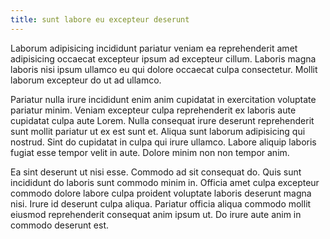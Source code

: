 ```yaml
---
title: sunt labore eu excepteur deserunt
---
```


Laborum adipisicing incididunt pariatur veniam ea reprehenderit amet adipisicing occaecat excepteur ipsum ad excepteur cillum. Laboris magna laboris nisi ipsum ullamco eu qui dolore occaecat culpa consectetur. Mollit laborum excepteur do ut ad ullamco.

Pariatur nulla irure incididunt enim anim cupidatat in exercitation voluptate pariatur minim. Veniam excepteur culpa reprehenderit ex laboris aute cupidatat culpa aute Lorem. Nulla consequat irure deserunt reprehenderit sunt mollit pariatur ut ex est sunt et. Aliqua sunt laborum adipisicing qui nostrud. Sint do cupidatat in culpa qui irure ullamco. Labore aliquip laboris fugiat esse tempor velit in aute. Dolore minim non non tempor anim.

Ea sint deserunt ut nisi esse. Commodo ad sit consequat do. Quis sunt incididunt do laboris sunt commodo minim in. Officia amet culpa excepteur commodo dolore labore culpa proident voluptate laboris deserunt magna nisi. Irure id deserunt culpa aliqua. Pariatur officia aliqua commodo mollit eiusmod reprehenderit consequat anim ipsum ut. Do irure aute anim in commodo deserunt est.